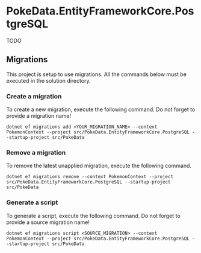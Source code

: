﻿# PokeData.EntityFrameworkCore.PostgreSQL

TODO

## Migrations

This project is setup to use migrations. All the commands below must be executed in the solution directory.

### Create a migration

To create a new migration, execute the following command. Do not forget to provide a migration name!

`dotnet ef migrations add <YOUR_MIGRATION_NAME> --context PokemonContext --project src/PokeData.EntityFrameworkCore.PostgreSQL --startup-project src/PokeData`

### Remove a migration

To remove the latest unapplied migration, execute the following command.

`dotnet ef migrations remove --context PokemonContext --project src/PokeData.EntityFrameworkCore.PostgreSQL --startup-project src/PokeData`

### Generate a script

To generate a script, execute the following command. Do not forget to provide a source migration name!

`dotnet ef migrations script <SOURCE_MIGRATION> --context PokemonContext --project src/PokeData.EntityFrameworkCore.PostgreSQL --startup-project src/PokeData`
